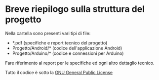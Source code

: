 # Breve riepilogo sulla struttura del progetto

Nella cartella sono presenti vari tipi di file:

* \*.pdf (specifiche e report tecnico del progetto)
* Progetto/Android/\* (codice dell'applicazione Android)
* Progetto/Arduino/\* (codice e connessioni per Arduino)

Fare riferimento al report per le specifiche ed ogni altro dettaglio tecnico.


Tutto il codice è sotto la [GNU General Public License](https://github.com/methk/University/blob/master/Progetti/Algoritmi%20Strutture%20Dati%202/LICENSE)
